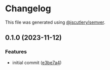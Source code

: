 # Changelog

This file was generated using [@jscutlery/semver](https://github.com/jscutlery/semver).

## 0.1.0 (2023-11-12)


### Features

* initial commit ([e3be7a4](https://github.com/alexgavrusev/nx-plugins/commit/e3be7a4150a073588d65f85dac9b220b88c2629b))
